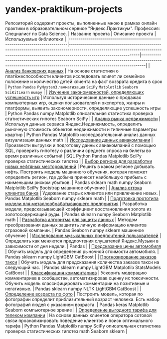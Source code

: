 # yandex-praktikum-projects
Репозиторий содержит проекты, выполненные мною в рамках онлайн практики в образовательном сервисе "Яндекс.Практикум". Профессия: Специалист по Data Science.
|     Название проекта                                                        |     Описание проекта                                                                                                                                                                          |     Используемые библиотеки                                                                                                                                  |
|-----------------------------------------------------------------------------|-----------------------------------------------------------------------------------------------------------------------------------------------------------------------------------------------|--------------------------------------------------------------------------------------------------------------------------------------------------------------|
|     [Анализ банковских данных](https://github.com/Palagin27/yandex-praktikum-projects/tree/main/%D0%90%D0%BD%D0%B0%D0%BB%D0%B8%D0%B7%20%D0%B1%D0%B0%D0%BD%D0%BA%D0%BE%D0%B2%D1%81%D0%BA%D0%B8%D1%85%20%D0%B4%D0%B0%D0%BD%D0%BD%D1%8B%D1%85)         |     На основе статистики о платёжеспособности клиентов исследовать влияет   ли семейное положение и количество детей клиента на факт возврата кредита в   срок                                |     <code>Python</code>     <code>Pandas</code>     <code>PyMystem3</code>     <code>лемматизация</code>     <code>SciPy</code>     <code>Matplotlib</code>     <code>Seaborn</code>     <code>SciKitLearn</code>     <code>numpy</code>                                          |
|     [Изучение закономерностей, определяющих успешность игр](https://github.com/Palagin27/yandex-praktikum-projects/tree/main/%D0%98%D0%B7%D1%83%D1%87%D0%B5%D0%BD%D0%B8%D0%B5%20%D0%B7%D0%B0%D0%BA%D0%BE%D0%BD%D0%BE%D0%BC%D0%B5%D1%80%D0%BD%D0%BE%D1%81%D1%82%D0%B5%D0%B9%2C%20%D0%BE%D0%BF%D1%80%D0%B5%D0%B4%D0%B5%D0%BB%D1%8F%D1%8E%D1%89%D0%B8%D1%85%20%D1%83%D1%81%D0%BF%D0%B5%D1%88%D0%BD%D0%BE%D1%81%D1%82%D1%8C%20%D0%B8%D0%B3%D1%80)                 |     Используя исторические данные о продажах компьютерных игр, оценки   пользователей и экспертов, жанры и платформы, выявить закономерности,   определяющие успешность игры                  |     Python</code>     Pandas</code>     numpy</code>     Matplotlib</code>     описательная статистика</code>     проверка статистических гипотез</code>     Seaborn</code>     SciPy</code>                         |
|     [Анализ рынка недвижимости](https://github.com/Palagin27/yandex-praktikum-projects/tree/main/%D0%90%D0%BD%D0%B0%D0%BB%D0%B8%D0%B7%20%D1%80%D1%8B%D0%BD%D0%BA%D0%B0%20%D0%BD%D0%B5%D0%B4%D0%B2%D0%B8%D0%B6%D0%B8%D0%BC%D0%BE%D1%81%D1%82%D0%B8)                                               |     Используя данные сервиса Яндекс.Недвижимость, определить рыночную   стоимость объектов недвижимости и типичные параметры квартир                                                          |     Python</code>     Pandas</code>     Matplotlib</code>     исследовательский анализ данных</code>     визуализация данных</code>     math</code>                                                    |
|     [Исследование данных авиакомпании](https://github.com/Palagin27/yandex-praktikum-projects/tree/main/%D0%98%D1%81%D1%81%D0%BB%D0%B5%D0%B4%D0%BE%D0%B2%D0%B0%D0%BD%D0%B8%D0%B5%20%D0%B4%D0%B0%D0%BD%D0%BD%D1%8B%D1%85%20%D0%B0%D0%B2%D0%B8%D0%B0%D0%BA%D0%BE%D0%BC%D0%BF%D0%B0%D0%BD%D0%B8%D0%B8)                                      |     Произвести выгрузки и подготовку данных авиакомпаний с помощью SQL,   проверить гипотезу о различии среднего спроса на билеты во время различных   событий                                |     SQL</code>     Python</code>     Pandas</code>     Matplotlib</code>     SciPy</code>     проверка статистических гипотез</code>                                                                   |
|     [Выбор региона для разработки новых нефтяных месторождений](https://github.com/Palagin27/yandex-praktikum-projects/tree/main/%D0%92%D1%8B%D0%B1%D0%BE%D1%80%20%D1%80%D0%B5%D0%B3%D0%B8%D0%BE%D0%BD%D0%B0%20%D0%B4%D0%BB%D1%8F%20%D1%80%D0%B0%D0%B7%D1%80%D0%B0%D0%B1%D0%BE%D1%82%D0%BA%D0%B8%20%D0%BD%D0%BE%D0%B2%D1%8B%D1%85%20%D0%BD%D0%B5%D1%84%D1%82%D1%8F%D0%BD%D1%8B%D1%85%20%D0%BC%D0%B5%D1%81%D1%82%D0%BE%D1%80%D0%BE%D0%B6%D0%B4%D0%B5%D0%BD%D0%B8%D0%B9)             |     Решить в каком регионе добывать нефть. Построить модель машинного   обучения, которая поможет определить регион, где добыча принесет наибольшую   прибыль с наименьшим риском убытков.    |     Pandas</code>     sklearn</code>     math</code>     numpy</code>     Seaborn</code>     Matplotlib</code>     SciPy</code>     Bootstrap</code>     машинное обучение</code>                                           |
|     [Анализ оттока клиентов банка](https://github.com/Palagin27/yandex-praktikum-projects/tree/main/%D0%90%D0%BD%D0%B0%D0%BB%D0%B8%D0%B7%20%D0%BE%D1%82%D1%82%D0%BE%D0%BA%D0%B0%20%D0%BA%D0%BB%D0%B8%D0%B5%D0%BD%D1%82%D0%BE%D0%B2%20%D0%B1%D0%B0%D0%BD%D0%BA%D0%B0)                                          |     Удержание старых клиентов или привлечение новых.                                                                                                                                          |     Pandas</code>     Matplotlib</code>     Seaborn</code>     numpy</code>     sklearn</code>     math</code>                                                                                         |
|     [Подготовка прототипа модели для металлообрабатывающего предприятия](https://github.com/Palagin27/yandex-praktikum-projects/tree/main/%D0%9F%D0%BE%D0%B4%D0%B3%D0%BE%D1%82%D0%BE%D0%B2%D0%BA%D0%B0%20%D0%BF%D1%80%D0%BE%D1%82%D0%BE%D1%82%D0%B8%D0%BF%D0%B0%20%D0%BC%D0%BE%D0%B4%D0%B5%D0%BB%D0%B8%20%D0%B4%D0%BB%D1%8F%20%D0%BC%D0%B5%D1%82%D0%B0%D0%BB%D0%BB%D0%BE%D0%BE%D0%B1%D1%80%D0%B0%D0%B1%D0%B0%D1%82%D1%8B%D0%B2%D0%B0%D1%8E%D1%89%D0%B5%D0%B3%D0%BE%20%D0%BF%D1%80%D0%B5%D0%B4%D0%BF%D1%80%D0%B8%D1%8F%D1%82%D0%B8%D1%8F)    |     Разработка модели, предсказывающей коэффициент восстановления золота   из золотосодержащей руды.                                                                                          |     Pandas</code>     sklearn</code>     numpy</code>     Seaborn</code>     Matplotlib</code>     math</code>                                                                                         |
|     [Разработка алгоритма для защиты данных](https://github.com/Palagin27/yandex-praktikum-projects/tree/main/%D0%A0%D0%B0%D0%B7%D1%80%D0%B0%D0%B1%D0%BE%D1%82%D0%BA%D0%B0%20%D0%B0%D0%BB%D0%B3%D0%BE%D1%80%D0%B8%D1%82%D0%BC%D0%B0%20%D0%B4%D0%BB%D1%8F%20%D0%B7%D0%B0%D1%89%D0%B8%D1%82%D1%8B%20%D0%B4%D0%B0%D0%BD%D0%BD%D1%8B%D1%85)                                |     Методом преобразования данных защитить личную информацию клиентов   страховой компании.                                                                                                   |     Pandas</code>     Seaborn</code>     numpy</code>     sklearn</code>    машинное обучение</code>                                                                                           |
|     [Исследование музыкальных предпочтений пользователей](https://github.com/Palagin27/yandex-praktikum-projects/tree/main/%D0%98%D1%81%D1%81%D0%BB%D0%B5%D0%B4%D0%BE%D0%B2%D0%B0%D0%BD%D0%B8%D0%B5%20%D0%BC%D1%83%D0%B7%D1%8B%D0%BA%D0%B0%D0%BB%D1%8C%D0%BD%D1%8B%D1%85%20%D0%BF%D1%80%D0%B5%D0%B4%D0%BF%D0%BE%D1%87%D1%82%D0%B5%D0%BD%D0%B8%D0%B9%20%D0%BF%D0%BE%D0%BB%D1%8C%D0%B7%D0%BE%D0%B2%D0%B0%D1%82%D0%B5%D0%BB%D0%B5%D0%B9)                   |     Определить как меняются предпочтения слушателей Яндекс.Музыки в   зависимости от дня недели.                                                                                              |     Pandas</code>                                                                                                                                                   |
|     [Предсказание цены автомобиля](https://github.com/Palagin27/yandex-praktikum-projects/tree/main/%D0%9F%D1%80%D0%B5%D0%B4%D1%81%D0%BA%D0%B0%D0%B7%D0%B0%D0%BD%D0%B8%D0%B5%20%D1%86%D0%B5%D0%BD%D1%8B%20%D0%B0%D0%B2%D1%82%D0%BE%D0%BC%D0%BE%D0%B1%D0%B8%D0%BB%D1%8F)                                          |     Обучить модель для определения рыночной стоимости автомобиля.                                                                                                                             |     Pandas</code>     sklearn</code>     numpy</code>     LightGBM</code>     CatBoost</code>                                                                                                   |
|     [Прогнозирование заказов такси](https://github.com/Palagin27/yandex-praktikum-projects/tree/main/%D0%9F%D1%80%D0%BE%D0%B3%D0%BD%D0%BE%D0%B7%D0%B8%D1%80%D0%BE%D0%B2%D0%B0%D0%BD%D0%B8%D0%B5%20%D0%B7%D0%B0%D0%BA%D0%B0%D0%B7%D0%BE%D0%B2%20%D1%82%D0%B0%D0%BA%D1%81%D0%B8)                                         |     Обучить модель для      предсказания количества заказов такси на следующий час.                                                                                                           |     Pandas</code>     sklearn</code>     numpy</code>     LightGBM</code>     Matplotlib</code>     StatsModels</code>     CatBoost</code>                                                                    |
|     [Классификация комментариев](https://github.com/Palagin27/yandex-praktikum-projects/tree/main/%D0%9A%D0%BB%D0%B0%D1%81%D1%81%D0%B8%D1%84%D0%B8%D0%BA%D0%B0%D1%86%D0%B8%D1%8F%20%D0%BA%D0%BE%D0%BC%D0%BC%D0%B5%D0%BD%D1%82%D0%B0%D1%80%D0%B8%D0%B5%D0%B2)                                              |     Ускорить модерацию комментариев в сообществе, автоматизировав оценку   их токсичности.     Обучить модель классифицировать комментарии на позитивные и   негативные.                      |     Pandas</code>     sklearn</code>     numpy</code>     NLTK</code>     LightGBM</code>     CatBoost</code>                                                                                          |
|     [Определение возраста по фото](https://github.com/Palagin27/yandex-praktikum-projects/tree/main/%D0%9E%D0%BF%D1%80%D0%B5%D0%B4%D0%B5%D0%BB%D0%B5%D0%BD%D0%B8%D0%B5%20%D0%B2%D0%BE%D0%B7%D1%80%D0%B0%D1%81%D1%82%D0%B0%20%D0%BF%D0%BE%20%D1%84%D0%BE%D1%82%D0%BE)                                          |     Построить модель, которая по фотографии определит приблизительный   возраст человека. Есть набор фотографий людей с указанием возраста.                                                   |     Pandas</code>     keras</code>     Matplotlib</code>     Seaborn</code>     компьютерное зрение</code>                                                                                      |
|    [Определение выгодного тарифа для телеком компании](https://github.com/Palagin27/yandex-praktikum-projects/tree/main/%D0%9E%D0%BF%D1%80%D0%B5%D0%B4%D0%B5%D0%BB%D0%B5%D0%BD%D0%B8%D0%B5%20%D0%B2%D1%8B%D0%B3%D0%BE%D0%B4%D0%BD%D0%BE%D0%B3%D0%BE%20%D1%82%D0%B0%D1%80%D0%B8%D1%84%D0%B0%20%D0%B4%D0%BB%D1%8F%20%D1%82%D0%B5%D0%BB%D0%B5%D0%BA%D0%BE%D0%BC%20%D0%BA%D0%BE%D0%BC%D0%BF%D0%B0%D0%BD%D0%B8%D0%B8)                     |     На основе данных клиентов оператора сотовой связи проанализировать   поведение клиентов и поиск оптимального тарифа                                                                       |     Python</code>     Pandas</code>     Matplotlib</code>     numpy</code>     SciPy</code>     описательная статистика</code>     проверка статистических гипотез</code>     math</code>     Seaborn</code>     sklearn</code>    |
